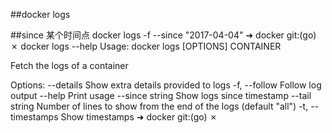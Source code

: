 ##docker logs

##since 某个时间点
docker logs -f --since "2017-04-04"
➜  docker git:(go) ✗ docker logs --help
Usage:	docker logs [OPTIONS] CONTAINER

Fetch the logs of a container

Options:
      --details        Show extra details provided to logs
  -f, --follow         Follow log output
      --help           Print usage
      --since string   Show logs since timestamp
      --tail string    Number of lines to show from the end of the logs (default "all")
  -t, --timestamps     Show timestamps
➜  docker git:(go) ✗